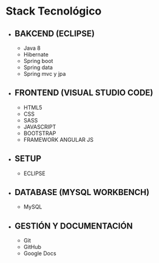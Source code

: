# Stack Tecnológico

* ##  BAKCEND (ECLIPSE)

  * Java 8
  * Hibernate
  * Spring boot
  * Spring data
  * Spring mvc y jpa
  
* ##  FRONTEND (VISUAL STUDIO CODE)

  * HTML5
  * CSS
  * SASS
  * JAVASCRIPT
  * BOOTSTRAP
  * FRAMEWORK ANGULAR JS
  
  
* ## SETUP

  * ECLIPSE

  
* ## DATABASE (MYSQL WORKBENCH)

  * MySQL
  
* ## GESTIÓN Y DOCUMENTACIÓN

  * Git
  * GitHub
  * Google Docs
